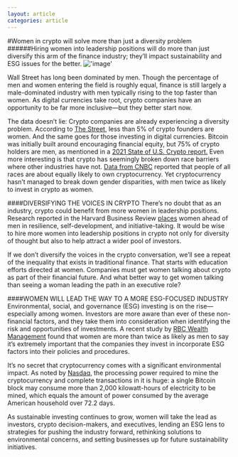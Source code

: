 ```yaml
---
layout: article
categories: article
---
```


#Women in crypto will solve more than just a diversity problem
######Hiring women into leadership positions will do more than just diversify this arm of the finance industry; they’ll impact sustainability and ESG issues for the better. 
!['image'](../../../../assets/images/posts/img2.jpg)

Wall Street has long been dominated by men. Though the percentage of men and women entering the field is roughly equal, finance is still largely a male-dominated industry with men typically rising to the top faster than women. As digital currencies take root, crypto companies have an opportunity to be far more inclusive—but they better start now.

The data doesn’t lie: Crypto companies are already experiencing a diversity problem. According to [The Street,](https://www.thestreet.com/investing/cryptocurrency/less-than-5-of-crypto-entrepreneurs-are-women) less than 5% of crypto founders are women. And the same goes for those investing in digital currencies. Bitcoin was initially built around encouraging financial equity, but 75% of crypto holders are men, as mentioned in a [2021 State of U.S. Crypto report.](https://go.skimresources.com/?id=122276X1583643&isjs=1&jv=15.2.4-stackpath&sref=https%3A%2F%2Fwww.fastcompany.com%2F90740927%2Fwomen-in-crypto-will-solve-more-than-just-a-diversity-problem&url=https%3A%2F%2Fwww.gemini.com%2Fstate-of-us-crypto&xs=1&xtz=-240&xuuid=0d122cd21393a1f84c0d5150cfaf3930&xjsf=other_click__contextmenu%20%5B2%5D) Even more interesting is that crypto has seemingly broken down race barriers where other industries have not. [Data from CNBC](https://www.cnbc.com/2021/08/30/cryptocurrency-has-a-big-gender-problem.html) reported that people of all races are about equally likely to own cryptocurrency. Yet cryptocurrency hasn’t managed to break down gender disparities, with men twice as likely to invest in crypto as women.

####DIVERSIFYING THE VOICES IN CRYPTO
There’s no doubt that as an industry, crypto could benefit from more women in leadership positions. Research reported in the Harvard Business Review [places](https://hbr.org/2019/06/research-women-score-higher-than-men-in-most-leadership-skills) women ahead of men in resilience, self-development, and initiative-taking. It would be wise to hire more women into leadership positions in crypto not only for diversity of thought but also to help attract a wider pool of investors.

If we don’t diversify the voices in the crypto conversation, we’ll see a repeat of the inequality that exists in traditional finance. That starts with education efforts directed at women. Companies must get women talking about crypto as part of their financial future. And what better way to get women talking than seeing a woman leading the path in an executive role?

####WOMEN WILL LEAD THE WAY TO A MORE ESG-FOCUSED INDUSTRY
Environmental, social, and governance (ESG) investing is on the rise—especially among women. Investors are more aware than ever of these non-financial factors, and they take them into consideration when identifying the risk and opportunities of investments. A recent study by [RBC Wealth Management](https://www.rbcwealthmanagement.com/en-us/newsroom/2021-04-06/women-are-leading-the-charge-for-environmental-social-and-governance-esg-investing-in-the-us-amid-growing-demand-for-responsible-investing-solutions) found that women are more than twice as likely as men to say it’s extremely important that the companies they invest in incorporate ESG factors into their policies and procedures.

It’s no secret that cryptocurrency comes with a significant environmental impact. As noted by [Nasdaq,](https://www.nasdaq.com/articles/cryptocurrency-and-the-esg-issue%3A-why-cryptos-are-more-esg-friendly-than-you-think) the processing power required to mine the cryptocurrency and complete transactions in it is huge: a single Bitcoin block may consume more than 2,000 kilowatt-hours of electricity to be mined, which equals the amount of power consumed by the average American household over 72.2 days.

As sustainable investing continues to grow, women will take the lead as investors, crypto decision-makers, and executives, lending an ESG lens to strategies for pushing the industry forward, rethinking solutions to environmental concerns, and setting businesses up for future sustainability initiatives.